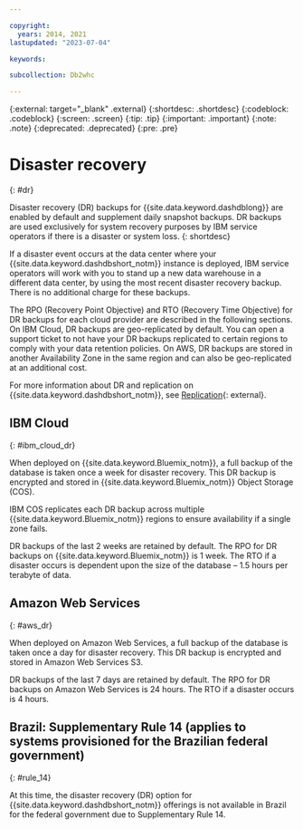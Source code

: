 ```yaml
---

copyright:
  years: 2014, 2021
lastupdated: "2023-07-04"

keywords:

subcollection: Db2whc

---
```


<!-- Attribute definitions --> 
{:external: target="_blank" .external}
{:shortdesc: .shortdesc}
{:codeblock: .codeblock}
{:screen: .screen}
{:tip: .tip}
{:important: .important}
{:note: .note}
{:deprecated: .deprecated}
{:pre: .pre}

# Disaster recovery
{: #dr}

Disaster recovery (DR) backups for {{site.data.keyword.dashdblong}} are enabled by default and supplement daily snapshot backups. DR backups are used exclusively for system recovery purposes by IBM service operators if there is a disaster or system loss. 
{: shortdesc}

If a disaster event occurs at the data center where your {{site.data.keyword.dashdbshort_notm}} instance is deployed, IBM service operators will work with you to stand up a new data warehouse in a different data center, by using the most recent disaster recovery backup. There is no additional charge for these backups.

The RPO (Recovery Point Objective) and RTO (Recovery Time Objective) for DR backups for each cloud provider are described in the following sections. On IBM Cloud, DR backups are geo-replicated by default. You can open a support ticket to not have your DR backups replicated to certain regions to comply with your data retention policies. On AWS, DR backups are stored in another Availability Zone in the same region and can also be geo-replicated at an additional cost.

For more information about DR and replication on {{site.data.keyword.dashdbshort_notm}}, see [Replication](https://www.ibm.com/support/knowledgecenter/SS6NHC/com.ibm.swg.im.dashdb.idrca.doc/overview/ovu-db2woc.html){: external}.

## IBM Cloud
{: #ibm_cloud_dr}

When deployed on {{site.data.keyword.Bluemix_notm}}, a full backup of the database is taken once a week for disaster recovery. This DR backup is encrypted and stored in {{site.data.keyword.Bluemix_notm}} Object Storage (COS).

IBM COS replicates each DR backup across multiple {{site.data.keyword.Bluemix_notm}} regions to ensure availability if a single zone fails.

DR backups of the last 2 weeks are retained by default. The RPO for DR backups on {{site.data.keyword.Bluemix_notm}} is 1 week. The RTO if a disaster occurs is dependent upon the size of the database – 1.5 hours per terabyte of data.

<!--For the first-generation SMP Small, Medium, Large, and MPP Small plans, a backup is taken once a day and deployed to the {{site.data.keyword.Bluemix_notm}} Object Storage service. From there, the backup is replicated to multiple availability zones. If a disaster event occurs at the primary data center, our service operators work with you to stand up a new data warehouse in a different data center. We will use the daily backup that resides in the {{site.data.keyword.Bluemix_notm}} Object Storage service. -->

## Amazon Web Services
{: #aws_dr}

When deployed on Amazon Web Services, a full backup of the database is taken once a day for disaster recovery. This DR backup is encrypted and stored in Amazon Web Services S3.

DR backups of the last 7 days are retained by default. The RPO for DR backups on Amazon Web Services is 24 hours. The RTO if a disaster occurs is 4 hours.


<!--For the second-generation Flex plans on {{site.data.keyword.Bluemix_notm}} and Amazon Web Services, a backup is taken once a week and deployed to the {{site.data.keyword.Bluemix_notm}} Object Storage service. From there, the backup is replicated to multiple availability zones. If a disaster event occurs at the primary data center, our service operators work with you to stand up a new data warehouse in a different data center. We will use the weekly backup that resides in the {{site.data.keyword.Bluemix_notm}} Object Storage service.-->

<!--## Second-generation Flex plans on Amazon Web Services
{: #flex_aws}

For the second-generation Flex plans on Amazon Web Services, a daily self-service backup is automatically offloaded to Amazon Web Services S3. When in S3, the backup is replicated to multiple regions. If a disaster event occurs, the most recent backup is used to restore your cluster to a secondary data center. -->

## **Brazil: Supplementary Rule 14** (applies to systems provisioned for the Brazilian federal government)
{: #rule_14}

At this time, the disaster recovery (DR) option for {{site.data.keyword.dashdbshort_notm}} offerings is not available in Brazil for the federal government due to Supplementary Rule 14.

